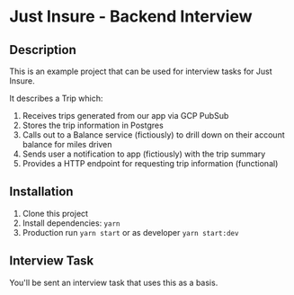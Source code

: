 # Just Insure - Backend Interview

## Description

This is an example project that can be used for interview tasks for Just Insure.

It describes a Trip which:

1.  Receives trips generated from our app via GCP PubSub
2.  Stores the trip information in Postgres
3.  Calls out to a Balance service (fictiously) to drill down on their account balance for miles driven
4.  Sends user a notification to app (fictiously) with the trip summary
5.  Provides a HTTP endpoint for requesting trip information (functional)

## Installation

1. Clone this project
2. Install dependencies: `yarn`
3. Production run `yarn start` or as developer `yarn start:dev`

## Interview Task

You'll be sent an interview task that uses this as a basis.
